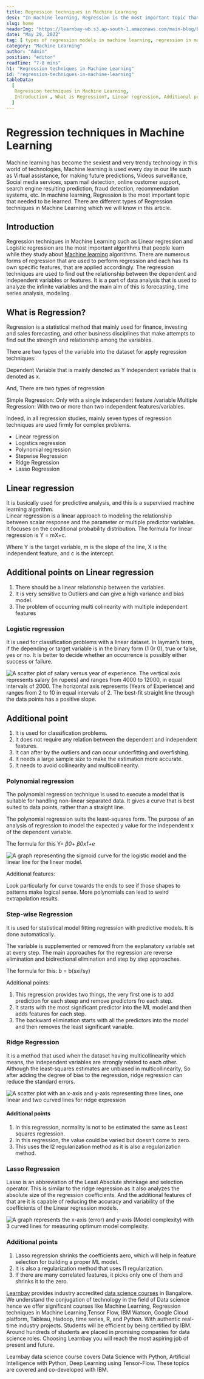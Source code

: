 ```yaml
---
title: Regression techniques in Machine Learning
desc: "In machine learning, Regression is the most important topic that needed to be learned. There are different types of Regression techniques in Machine Learning which we will know in this article."
slug: home
headerImg: "https://learnbay-wb.s3.ap-south-1.amazonaws.com/main-blog/blog/tech.jpg"
date: "May 29, 2022"
tag: [ types of regression models in machine learning, regression in machine learning example, regression algorithms, types of regression models and when to use them, logistic regression machine learning, linear regression machine learning, machine learning regression models python, methods of regression analysis, linear regression techniques in machine learning, explain about the types of regression techniques in machine learning, what are the methods of machine learning, what is regression in machine learning with example, regression method in machine learning, how many types of regression in machine learning, what are machine learning techniques, what is regression techniques, explain regression in machine learning ]
category: "Machine Learning"
author: "Admin"
position: "editor"
readTime: "7-8 mins"
h1: "Regression techniques in Machine Learning"
id: "regression-techniques-in-machine-learning"
tableData:
  [
   Regression techniques in Machine Learning,
   Introduction , What is Regression?, Linear regression, Additional points on Linear regression,  Logistic regression , Additional point, Polynomial regression, Step-wise Regression,  Additional points,  Lasso Regression, Additional points, 
  ]
---
```


# Regression techniques in Machine Learning

Machine learning has become the sexiest and very trendy technology in this world of technologies, Machine learning is used every day in our life such as Virtual assistance, for making future predictions, Videos surveillance, Social media services, spam mail detection, online customer support, search engine resulting prediction, fraud detection, recommendation systems, etc. In machine learning, Regression is the most important topic that needed to be learned. There are different types of Regression techniques in Machine Learning which we will know in this article.

## Introduction 

Regression techniques in Machine Learning such as Linear regression and Logistic regression are the most important algorithms that people learn while they study about <a href="https://blog.learnbay.co/10-must-know-machine-learning-algorithms-for-beginners-in-2023" target="_blank">Machine learning</a> algorithms. There are numerous forms of regression that are used to perform regression and each has its own specific features, that are applied accordingly. The regression techniques are used to find out the relationship between the dependent and independent variables or features. It is a part of data analysis that is used to analyze the infinite variables and the main aim of this is forecasting, time series analysis, modeling.

## What is Regression?    

Regression is a statistical method that mainly used for finance, investing and sales forecasting, and other business disciplines that make attempts to find out the strength and relationship among the variables.

There are two types of the variable into the dataset for apply regression techniques:

Dependent Variable that is mainly denoted as Y
Independent variable that is denoted as x.

And, There are two types of regression

Simple Regression: Only with a single independent feature /variable
Multiple Regression: With two or more than two independent features/variables.

Indeed, in all regression studies, mainly seven types of regression techniques are used firmly for complex problems.

- Linear regression
- Logistics regression
- Polynomial regression
- Stepwise Regression
- Ridge Regression
- Lasso Regression

## Linear regression   

It is basically used for predictive analysis, and this is a supervised machine learning algorithm.
Linear regression is a linear approach to modeling the relationship <br> between scalar response and the parameter or multiple predictor variables. 
It focuses on the conditional probability distribution. The formula for linear regression is Y = mX+c.

Where Y is the target variable, m is the slope of the line, X is the independent feature, and c is the intercept.

## Additional points on Linear regression   



1. There should be a linear relationship between the variables.
2. It is very sensitive to Outliers and can give a high variance and bias model.
3. The problem of occurring multi colinearity with multiple independent features


### Logistic regression 

It is used for classification problems with a linear dataset. In layman’s term, if the depending or target variable is in the binary form (1 0r 0), true or false, yes or no. It is better to decide whether an occurrence is possibly either success or failure.


<img src="https://learnbay-wb.s3.ap-south-1.amazonaws.com/main-blog/blog/tech1.png" alt="A scatter plot of salary versus year of experience. The vertical axis represents salary (in rupees)  and ranges from 4000 to 12000, in equal intervals of 2000. The horizontal axis represents (Years of Experience) and ranges from 2 to 10 in equal intervals of 2. The best-fit straight line through the data points has a positive slope."/></img>


## Additional point   


1. It is used for classification problems.
2. It does not require any relation between the dependent and independent features.
3. It can after by the outliers and can occur underfitting and overfishing.
4. It needs a large sample size to make the estimation more accurate.
5. It needs to avoid collinearity and multicollinearity.


### Polynomial regression        

The polynomial regression technique is used to execute a model that is suitable for handling non-linear separated data. It gives a curve that is best suited to data points, rather than a straight line.

The polynomial regression suits the least-squares form. The purpose of an analysis of regression to model the expected y value for the independent x of the dependent variable. 

The formula for this Y=  _β0+ β0x1+e_


<img src="https://learnbay-wb.s3.ap-south-1.amazonaws.com/main-blog/blog/tech2.png" alt="A graph representing the sigmoid curve for the logistic model and the linear line for the linear model."/></img>


Additional  features: 

Look particularly for curve towards the ends to see if those shapes to patterns make logical sense. More polynomials can lead to weird extrapolation results. 


### Step-wise Regression

It is used for statistical model fitting regression with predictive models. It is done automatically. 

The variable is supplemented or removed from the explanatory variable set at every step. The main approaches for the regression are reverse elimination and bidirectional elimination and step by step approaches. 

The formula for this: b = b(sxi/sy)

Additional points: 



1. This regression provides two things, the very first one is to add prediction for each steep and remove predictors fro each step.
2. It starts with the most significant predictor into the ML model and then adds features for each step.
3. The backward elimination starts with all the predictors into the model and then removes the least significant variable.


### Ridge Regression    
It is a method that used when the dataset having multicollinearity which means, the independent variables are strongly related to each other. Although the least-squares estimates are unbiased in multicollinearity, So after adding the degree of bias to the regression, ridge regression can reduce the standard errors.


<img src="https://learnbay-wb.s3.ap-south-1.amazonaws.com/main-blog/blog/tech3.png" alt="A scatter plot with an x-axis and y-axis representing three lines, one linear and two curved lines for ridge expression"></img>



#### Additional points 



1. In this regression, normality is not to be estimated the same as Least squares regression.
2. In this regression, the value could be varied but doesn’t come to zero.
3. This uses the l2 regularization method as it is also a regularization method.


### Lasso Regression    


Lasso is an abbreviation of the Least Absolute shrinkage and selection operator. This is similar to the ridge regression as it also analyzes the absolute size of the regression coefficients. And the additional features of that are it is capable of reducing the accuracy and variability of the coefficients of the Linear regression models.


<img src="https://learnbay-wb.s3.ap-south-1.amazonaws.com/main-blog/blog/tech4.png" alt="A graph represents the x-axis (error) and y-axis (Model complexity) with 3 curved lines for measuring optimum model complexity."/></img>


### Additional points     

1. Lasso regression shrinks the coefficients aero, which will help in feature selection for building a proper ML model.
2. It is also a regularization method that uses l1 regularization.
3. If there are many correlated features, it picks only one of them and shrinks it to the zero.

<a href="https://www.learnbay.co/" target="_blank">Learnbay</a> provides industry accredited <a href="https://www.learnbay.co/data-science-course/" target="_blank">data science courses</a> in Bangalore. We understand the conjugation of technology in the field of Data science hence we offer significant courses like Machine Learning, Regression techniques in Machine Learning,Tensor Flow, IBM Watson, Google Cloud platform, Tableau, Hadoop, time series, R, and Python. With authentic real-time industry projects. Students will be efficient by being certified by IBM. Around hundreds of students are placed in promising companies for data science roles. Choosing Learnbay you will reach the most aspiring job of present and future.

Learnbay data science course covers Data Science with Python, Artificial Intelligence with Python, Deep Learning using Tensor-Flow. These topics are covered and co-developed with IBM.
